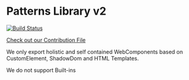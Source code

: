 # Patterns Library v2

[![Build Status](https://travis-ci.org/axa-ch/patterns-library.svg?branch=develop-v2)](https://travis-ci.org/axa-ch/patterns-library)

[Check out our Contribution File](https://github.com/axa-ch/patterns-library/blob/develop-v2/CONTRIBUTION.md#rules-and-lintings)

We only export holistic and self contained WebComponents based on CustomElement, ShadowDom and HTML Templates.

We do not support Built-ins

